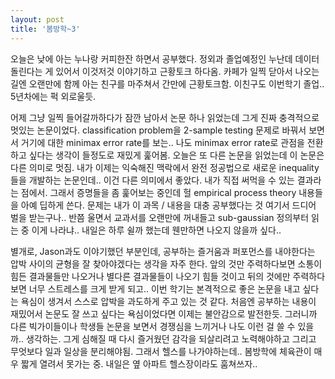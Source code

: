 ```yaml
---
layout: post
title: '봄방학~3'
---
```


오늘은 낮에 아는 누나랑 커피한잔 하면서 공부했다. 정외과 졸업예정인 누난데 데이터 돌린다는 게 있어서 이것저것 이야기하고 근황토크 하다옴. 카페가 일찍 닫아서 나오는 길엔 오랜만에 함께 아는 친구를 마주쳐서 간만에 근황토크함. 이친구도 이번학기 졸업.. 5년차에는 퍽 외로울듯. 


어제 그냥 일찍 들어갈까하다가 잠깐 남아서 논문 하나 읽었는데 그게 진짜 충격적으로 멋있는 논문이었다. classification problem을 2-sample testing 문제로 바꿔서 보면서 거기에 대한 minimax error rate를 보는.. 나도 minimax error rate로 관점을 전환하고 싶다는 생각이 들정도로 재밌게 훑어봄. 오늘은 또 다른 논문을 읽었는데 이 논문은 다른 의미로 멋짐. 내가 이제는 익숙해진 맥락에서 완전 정공법으로 새로운 inequality들을 개발하는 논문인데.. 이건 다른 의미에서 좋았다. 내가 직접 써먹을 수 있는 결과라는 점에서. 그래서 증명들을 좀 훑어보는 중인데 헐 empirical process theory 내용들을 아예 딥하게 쓴다. 문제는 내가 이 과목 / 내용을 대충 공부했다는 것 여기서 드디어 벌을 받는구나.. 반쯤 울면서 교과서를 오랜만에 꺼내들고 sub-gaussian 정의부터 읽는 중 이게 나라냐.. 내일은 하루 쉴까 했는데 웬만하면 나오지 않을까 싶다..


별개로, Jason과도 이야기했던 부분인데, 공부하는 즐거움과 퍼포먼스를 내야한다는 압박 사이의 균형을 잘 찾아야겠다는 생각을 자주 한다. 앞의 것만 주력하다보면 소통이 힘든 결과물들만 나오거나 별다른 결과물들이 나오기 힘들 것이고 뒤의 것에만 주력하다보면 너무 스트레스를 크게 받게 되고.. 이번 학기는 본격적으로 좋은 논문을 내고 싶다는 욕심이 생겨서 스스로 압박을 과도하게 주고 있는 것 같다. 처음엔 공부하는 내용이 재밌어서 논문도 잘 쓰고 싶다는 욕심이었다면 이제는 불안감으로 발전한듯. 그러니까 다른 빅가이들이나 학생들 논문을 보면서 경쟁심을 느끼거나 나도 이런 걸 쓸 수 있을까.. 생각하는. 그게 심해질 때 다시 즐거웠던 감각을 되살리려고 노력해야하고 그리고 무엇보다 일과 일상을 분리해야됨. 그래서 헬스를 나가야하는데.. 봄방학에 체육관이 매우 짧게 열려서 못가는 중. 내일은 옆 아파트 헬스장이라도 훔쳐쓰자..
